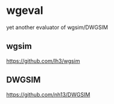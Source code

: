 # wgeval

yet another evaluator of wgsim/DWGSIM

## wgsim

https://github.com/lh3/wgsim

## DWGSIM

https://github.com/nh13/DWGSIM
